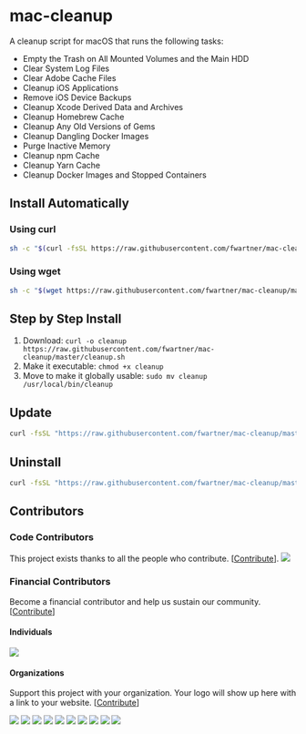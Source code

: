 # mac-cleanup

A cleanup script for macOS that runs the following tasks:

* Empty the Trash on All Mounted Volumes and the Main HDD
* Clear System Log Files
* Clear Adobe Cache Files
* Cleanup iOS Applications
* Remove iOS Device Backups
* Cleanup Xcode Derived Data and Archives
* Cleanup Homebrew Cache
* Cleanup Any Old Versions of Gems
* Cleanup Dangling Docker Images
* Purge Inactive Memory
* Cleanup npm Cache
* Cleanup Yarn Cache
* Cleanup Docker Images and Stopped Containers

## Install Automatically

### Using curl

```bash
sh -c "$(curl -fsSL https://raw.githubusercontent.com/fwartner/mac-cleanup/master/installer.sh)"
```

### Using wget

```bash
sh -c "$(wget https://raw.githubusercontent.com/fwartner/mac-cleanup/master/installer.sh -O -)"
```

## Step by Step Install

1. Download: `curl -o cleanup https://raw.githubusercontent.com/fwartner/mac-cleanup/master/cleanup.sh`
2. Make it executable: `chmod +x cleanup`
3. Move to make it globally usable: `sudo mv cleanup /usr/local/bin/cleanup`

## Update

```bash
curl -fsSL "https://raw.githubusercontent.com/fwartner/mac-cleanup/master/installer.sh" | bash -s update
```

## Uninstall

```bash
curl -fsSL "https://raw.githubusercontent.com/fwartner/mac-cleanup/master/installer.sh" | bash -s uninstall
```

## Contributors

### Code Contributors

This project exists thanks to all the people who contribute. [[Contribute](CONTRIBUTING.md)].
<a href="https://github.com/fwartner/mac-cleanup/graphs/contributors"><img src="https://opencollective.com/mac-cleanup/contributors.svg?width=890&button=false" /></a>

### Financial Contributors

Become a financial contributor and help us sustain our community. [[Contribute](https://opencollective.com/mac-cleanup/contribute)]

#### Individuals

<a href="https://opencollective.com/mac-cleanup"><img src="https://opencollective.com/mac-cleanup/individuals.svg?width=890"></a>

#### Organizations

Support this project with your organization. Your logo will show up here with a link to your website. [[Contribute](https://opencollective.com/mac-cleanup/contribute)]

<a href="https://opencollective.com/mac-cleanup/organization/0/website"><img src="https://opencollective.com/mac-cleanup/organization/0/avatar.svg"></a>
<a href="https://opencollective.com/mac-cleanup/organization/1/website"><img src="https://opencollective.com/mac-cleanup/organization/1/avatar.svg"></a>
<a href="https://opencollective.com/mac-cleanup/organization/2/website"><img src="https://opencollective.com/mac-cleanup/organization/2/avatar.svg"></a>
<a href="https://opencollective.com/mac-cleanup/organization/3/website"><img src="https://opencollective.com/mac-cleanup/organization/3/avatar.svg"></a>
<a href="https://opencollective.com/mac-cleanup/organization/4/website"><img src="https://opencollective.com/mac-cleanup/organization/4/avatar.svg"></a>
<a href="https://opencollective.com/mac-cleanup/organization/5/website"><img src="https://opencollective.com/mac-cleanup/organization/5/avatar.svg"></a>
<a href="https://opencollective.com/mac-cleanup/organization/6/website"><img src="https://opencollective.com/mac-cleanup/organization/6/avatar.svg"></a>
<a href="https://opencollective.com/mac-cleanup/organization/7/website"><img src="https://opencollective.com/mac-cleanup/organization/7/avatar.svg"></a>
<a href="https://opencollective.com/mac-cleanup/organization/8/website"><img src="https://opencollective.com/mac-cleanup/organization/8/avatar.svg"></a>
<a href="https://opencollective.com/mac-cleanup/organization/9/website"><img src="https://opencollective.com/mac-cleanup/organization/9/avatar.svg"></a>
